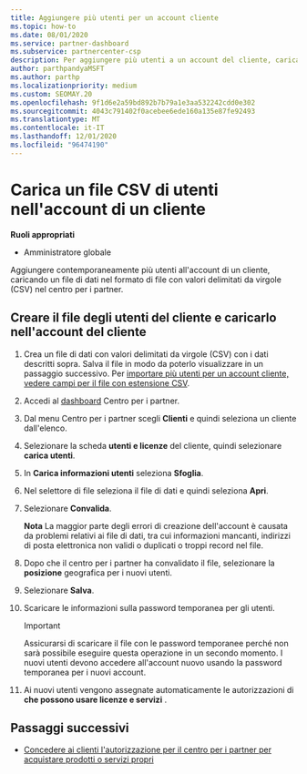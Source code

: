 ```yaml
---
title: Aggiungere più utenti per un account cliente
ms.topic: how-to
ms.date: 08/01/2020
ms.service: partner-dashboard
ms.subservice: partnercenter-csp
description: Per aggiungere più utenti a un account del cliente, caricare un file di dati nel centro per i partner usando il formato di file con valori delimitati da virgole (CSV).
author: parthpandyaMSFT
ms.author: parthp
ms.localizationpriority: medium
ms.custom: SEOMAY.20
ms.openlocfilehash: 9f1d6e2a59bd892b7b79a1e3aa532242cdd0e302
ms.sourcegitcommit: 4043c791402f0acebee6ede160a135e87fe92493
ms.translationtype: MT
ms.contentlocale: it-IT
ms.lasthandoff: 12/01/2020
ms.locfileid: "96474190"
---
```

# <a name="upload-a-csv-file-of-users-to-a-customers-account"></a>Carica un file CSV di utenti nell'account di un cliente


**Ruoli appropriati**

- Amministratore globale

Aggiungere contemporaneamente più utenti all'account di un cliente, caricando un file di dati nel formato di file con valori delimitati da virgole (CSV) nel centro per i partner. 

## <a name="create-the-file-of-customer-users-and-upload-to-customer-account"></a>Creare il file degli utenti del cliente e caricarlo nell'account del cliente

1. Crea un file di dati con valori delimitati da virgole (CSV) con i dati descritti sopra. Salva il file in modo da poterlo visualizzare in un passaggio successivo. Per [importare più utenti per un account cliente, vedere campi per il file con estensione CSV](file-customer-users.md). 

2. Accedi al [dashboard](https://partner.microsoft.com/dashboard) Centro per i partner.

3. Dal menu Centro per i partner scegli **Clienti** e quindi seleziona un cliente dall'elenco.

4. Selezionare la scheda **utenti e licenze** del cliente, quindi selezionare **carica utenti**.

5. In **Carica informazioni utenti** seleziona **Sfoglia**.

6. Nel selettore di file seleziona il file di dati e quindi seleziona **Apri**.

7. Selezionare **Convalida**.

    **Nota**  La maggior parte degli errori di creazione dell'account è causata da problemi relativi ai file di dati, tra cui informazioni mancanti, indirizzi di posta elettronica non validi o duplicati o troppi record nel file.

8. Dopo che il centro per i partner ha convalidato il file, selezionare la **posizione** geografica per i nuovi utenti.
9. Selezionare **Salva**.
10. Scaricare le informazioni sulla password temporanea per gli utenti.

    >[!IMPORTANT]
    > Assicurarsi di scaricare il file con le password temporanee perché non sarà possibile eseguire questa operazione in un secondo momento. I nuovi utenti devono accedere all'account nuovo usando la password temporanea per i nuovi account.

11. Ai nuovi utenti vengono assegnate automaticamente le autorizzazioni di **che possono usare licenze e servizi** . 

## <a name="next-steps"></a>Passaggi successivi

- [Concedere ai clienti l'autorizzazione per il centro per i partner per acquistare prodotti o servizi propri](give-customers-permission.md)
